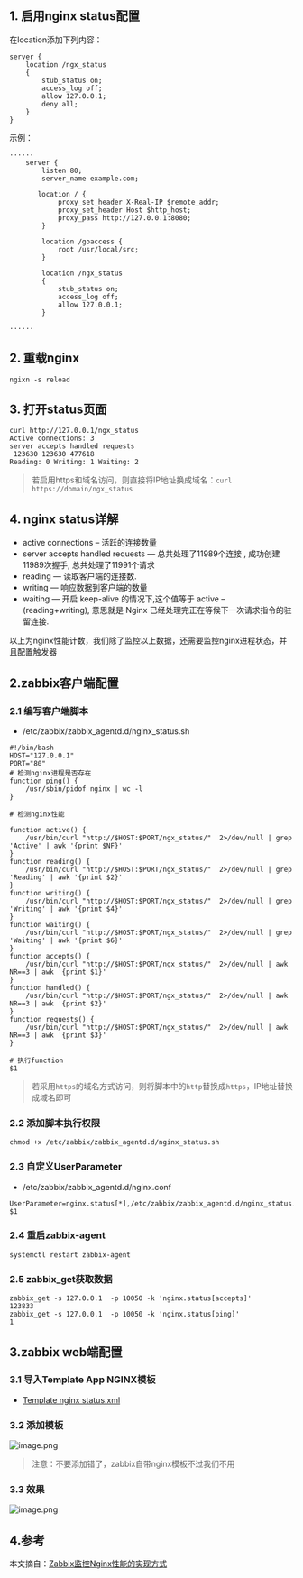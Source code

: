 ## 1. 启用nginx status配置
在location添加下列内容：
```
server {
    location /ngx_status
    {
        stub_status on;
        access_log off;
        allow 127.0.0.1;
        deny all;
    }
}
```

示例：
```
······
    server {
        listen 80;
        server_name example.com;
       
       location / {
            proxy_set_header X-Real-IP $remote_addr;
            proxy_set_header Host $http_host;
            proxy_pass http://127.0.0.1:8080;
        }

        location /goaccess {
            root /usr/local/src;
        }

        location /ngx_status
        {
            stub_status on;
            access_log off;
            allow 127.0.0.1;
        }
        
······
```

## 2. 重载nginx
```
ngixn -s reload
```

## 3. 打开status页面
```
curl http://127.0.0.1/ngx_status
Active connections: 3
server accepts handled requests
 123630 123630 477618
Reading: 0 Writing: 1 Waiting: 2
```

> 若启用https和域名访问，则直接将IP地址换成域名：`curl https://domain/ngx_status`

## 4. nginx status详解
- active connections – 活跃的连接数量
- server accepts handled requests — 总共处理了11989个连接 , 成功创建11989次握手, 总共处理了11991个请求
- reading — 读取客户端的连接数.
- writing — 响应数据到客户端的数量
- waiting — 开启 keep-alive 的情况下,这个值等于 active – (reading+writing), 意思就是 Nginx 已经处理完正在等候下一次请求指令的驻留连接.

以上为nginx性能计数，我们除了监控以上数据，还需要监控nginx进程状态，并且配置触发器

## 2.zabbix客户端配置
### 2.1 编写客户端脚本

- /etc/zabbix/zabbix_agentd.d/nginx_status.sh

```
#!/bin/bash
HOST="127.0.0.1"
PORT="80"
# 检测nginx进程是否存在
function ping() {
	/usr/sbin/pidof nginx | wc -l
}

# 检测nginx性能

function active() {
	/usr/bin/curl "http://$HOST:$PORT/ngx_status/"  2>/dev/null | grep 'Active' | awk '{print $NF}'
}
function reading() {
	/usr/bin/curl "http://$HOST:$PORT/ngx_status/"  2>/dev/null | grep 'Reading' | awk '{print $2}'
}
function writing() {
	/usr/bin/curl "http://$HOST:$PORT/ngx_status/"  2>/dev/null | grep 'Writing' | awk '{print $4}'
}
function waiting() {
	/usr/bin/curl "http://$HOST:$PORT/ngx_status/"  2>/dev/null | grep 'Waiting' | awk '{print $6}'
}
function accepts() {
	/usr/bin/curl "http://$HOST:$PORT/ngx_status/"  2>/dev/null | awk NR==3 | awk '{print $1}'
}
function handled() {
	/usr/bin/curl "http://$HOST:$PORT/ngx_status/"  2>/dev/null | awk NR==3 | awk '{print $2}'
}
function requests() {
	/usr/bin/curl "http://$HOST:$PORT/ngx_status/"  2>/dev/null | awk NR==3 | awk '{print $3}'
}

# 执行function
$1
```

> 若采用`https`的域名方式访问，则将脚本中的`http`替换成`https`，IP地址替换成域名即可

### 2.2 添加脚本执行权限
```
chmod +x /etc/zabbix/zabbix_agentd.d/nginx_status.sh
```

### 2.3 自定义UserParameter

- /etc/zabbix/zabbix_agentd.d/nginx.conf

```
UserParameter=nginx.status[*],/etc/zabbix/zabbix_agentd.d/nginx_status.sh $1
```

### 2.4 重启zabbix-agent
```
systemctl restart zabbix-agent
```

### 2.5 zabbix_get获取数据
```
zabbix_get -s 127.0.0.1  -p 10050 -k 'nginx.status[accepts]'
123833
zabbix_get -s 127.0.0.1  -p 10050 -k 'nginx.status[ping]'
1
```

## 3.zabbix web端配置

### 3.1 导入Template App NGINX模板

- [Template nginx status.xml](https://raw.githubusercontent.com/Leif160519/centos-script/master/zabbix/Nginx/template/Template%20nginx%20status.xml)


### 3.2 添加模板

![image.png](https://img.hacpai.com/file/2020/04/image-520acfbf.png)

> 注意：不要添加错了，zabbix自带nginx模板不过我们不用

### 3.3 效果
![image.png](https://img.hacpai.com/file/2020/04/image-3f9e82a2.png)


## 4.参考
本文摘自：[Zabbix监控Nginx性能的实现方式](https://www.linuxidc.com/Linux/2018-11/155480.htm)